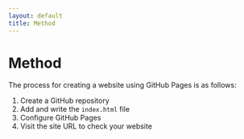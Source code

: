 ```yaml
---
layout: default
title: Method
---
```


# Method

The process for creating a website using GitHub Pages is as follows:
1. Create a GitHub repository
2. Add and write the `index.html` file
3. Configure GitHub Pages
4. Visit the site URL to check your website

